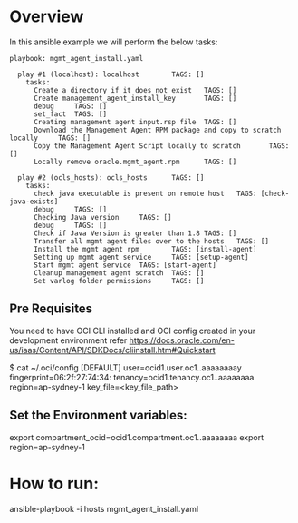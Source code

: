 # Overview

In this ansible example we will perform the below tasks:

```
playbook: mgmt_agent_install.yaml

  play #1 (localhost): localhost        TAGS: []
    tasks:
      Create a directory if it does not exist   TAGS: []
      Create management_agent_install_key       TAGS: []
      debug     TAGS: []
      set_fact  TAGS: []
      Creating management agent input.rsp file  TAGS: []
      Download the Management Agent RPM package and copy to scratch locally     TAGS: []
      Copy the Management Agent Script locally to scratch       TAGS: []
      Locally remove oracle.mgmt_agent.rpm      TAGS: []

  play #2 (ocls_hosts): ocls_hosts      TAGS: []
    tasks:
      check java executable is present on remote host   TAGS: [check-java-exists]
      debug     TAGS: []
      Checking Java version     TAGS: []
      debug     TAGS: []
      Check if Java Version is greater than 1.8 TAGS: []
      Transfer all mgmt agent files over to the hosts   TAGS: []
      Install the mgmt agent rpm        TAGS: [install-agent]
      Setting up mgmt agent service     TAGS: [setup-agent]
      Start mgmt agent service  TAGS: [start-agent]
      Cleanup management agent scratch  TAGS: []
      Set varlog folder permissions     TAGS: []
```

## Pre Requisites
You need to have OCI CLI installed and OCI config created in your development environment refer https://docs.oracle.com/en-us/iaas/Content/API/SDKDocs/cliinstall.htm#Quickstart

$ cat ~/.oci/config
[DEFAULT]
user=ocid1.user.oc1..aaaaaaaay
fingerprint=06:2f:27:74:34:
tenancy=ocid1.tenancy.oc1..aaaaaaaa
region=ap-sydney-1
key_file=<key_file_path>

## Set the Environment variables:

export compartment_ocid=ocid1.compartment.oc1..aaaaaaaa 
export region=ap-sydney-1

# How to run:
ansible-playbook -i hosts mgmt_agent_install.yaml

